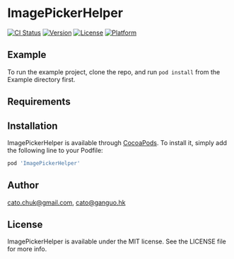 # ImagePickerHelper

[![CI Status](https://img.shields.io/travis/cato.chuk@gmail.com/ImagePickerHelper.svg?style=flat)](https://travis-ci.org/cato.chuk@gmail.com/ImagePickerHelper)
[![Version](https://img.shields.io/cocoapods/v/ImagePickerHelper.svg?style=flat)](https://cocoapods.org/pods/ImagePickerHelper)
[![License](https://img.shields.io/cocoapods/l/ImagePickerHelper.svg?style=flat)](https://cocoapods.org/pods/ImagePickerHelper)
[![Platform](https://img.shields.io/cocoapods/p/ImagePickerHelper.svg?style=flat)](https://cocoapods.org/pods/ImagePickerHelper)

## Example

To run the example project, clone the repo, and run `pod install` from the Example directory first.

## Requirements

## Installation

ImagePickerHelper is available through [CocoaPods](https://cocoapods.org). To install
it, simply add the following line to your Podfile:

```ruby
pod 'ImagePickerHelper'
```

## Author

cato.chuk@gmail.com, cato@ganguo.hk

## License

ImagePickerHelper is available under the MIT license. See the LICENSE file for more info.
